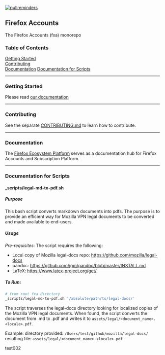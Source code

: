 [![pullreminders](https://pullreminders.com/badge.svg)](https://pullreminders.com?ref=badge)

## Firefox Accounts

The Firefox Accounts (fxa) monorepo

### Table of Contents

[Getting Started](#getting-started)\
[Contributing](#contributing)\
[Documentation](#documentation)
[Documentation for Scripts](#documentation-for-scripts)

---

### Getting Started

Please read [our documentation](https://mozilla.github.io/ecosystem-platform/tutorials/development-setup)

---

### Contributing

See the separate [CONTRIBUTING.md](https://github.com/mozilla/fxa/blob/main/CONTRIBUTING.md) to learn how to contribute.

---

### Documentation

The [Firefox Ecosystem Platform](https://mozilla.github.io/ecosystem-platform/) serves as a documentation hub for Firefox Accounts and Subscription Platform.

---

### Documentation for Scripts

#### \_scripts/legal-md-to-pdf.sh

##### Purpose

This bash script converts markdown documents into pdfs. The purpose is to provide an efficient way for Mozilla VPN legal documents to be converted and made available to end-users.

##### Usage

_Pre-requisites_: The script requires the following:

- Local copy of Mozilla legal-docs repo: https://github.com/mozilla/legal-docs
- pandoc: https://github.com/jgm/pandoc/blob/master/INSTALL.md
- LaTeX: https://www.latex-project.org/get/

##### To Run:

```bash
# from root fxa directory
_scripts/legal-md-to-pdf.sh '/absolute/path/to/legal-docs/'
```

The script traverses the legal-docs directory looking for localized copies of the Mozilla VPN legal documents. When found, the script converts the document from .md to .pdf and writes it to `assets/legal/<document_name>.<locale>.pdf`.

Example:
directory provided: `/Users/test/github/mozilla/legal-docs/`
resulting file: `assets/legal/<document_name>.<locale>.pdf`

test002

